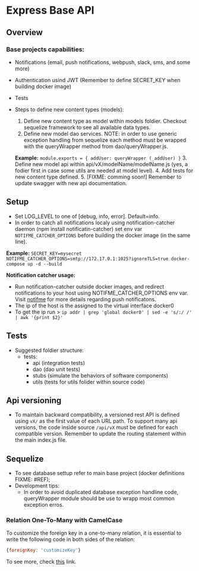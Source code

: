 # Express Base API

## Overview
### Base projects capabilities:
  + Notifications (email, push notifications, webpush, slack, sms, and some more)
  + Authentication usind JWT (Remember to define SECRET_KEY when building docker image)
  + Tests
  + Steps to define new content types (models):
    1. Define new content type as model within models foldier. Checkout sequelize framework to see all available data types.
    2. Define new model dao services. NOTE: in order to use generic exception handling from sequelize each method must be wrapped with the queryWrapper method from dao/queryWrapper.js.
      
      **Example:**  ```module.exports = { addUser: queryWrapper (_addUser) }```
    3. Define new model api within api/vX/modelName/modelName.js (yes, a fodier first in case some utils are needed at model level).
    4. Add tests for new content type defined.
    5. [FIXME: comming soon!] Remember to update swagger with new api documentation.

## Setup
* Set LOG_LEVEL to one of [debug, info, error]. Default=info.
* In order to catch all notifications localy using notification-catcher daemon (npm install notificatin-catcher) set env var ```NOTIFME_CATCHER_OPTIONS``` before building the docker image (in the same line).

**Example:** ```SECRET_KEY=mysecret NOTIFME_CATCHER_OPTIONS=smtp://172.17.0.1:1025?ignoreTLS=true docker-compose up -d --build```

**Notification catcher usage:**
  + Run notification-catcher outside docker images, and redirect notifications to your host using NOTIFME_CATCHER_OPTIONS env var. 
  Visit [notifme](https://www.npmjs.com/package/notifme-sdk) for more details regarding push notificatons.
  + The ip of the host is the assigned to the virtual interface docker0
  + To get the ip run > ```ip addr | grep 'global docker0' | sed -e 's/:/ /' | awk '{print $2}'```

## Tests
* Suggested foldier structure:
  + tests:
    - api (integration tests)
    - dao (dao unit tests)
    - stubs (simulate the behaviors of software components)
    - utils (tests for utils folider within source code)

## Api versioning
* To maintain backward compatibility, a versioned rest API is defined using ```vX/``` as the first value of each URL path. To support many api versions, the code inside source ```/api/vX``` must be defined for each compatible version. Remember to update the routing statement within the main index.js file.

## Sequelize
* To see database settup refer to main base project (docker definitions FIXME: #REF);
* Development tips:
  + In order to avoid duplicated database exception handline code, queryWrapper module should be use to wrapp most common exception erros.

### Relation One-To-Many with CamelCase

To customize the foreign key in a one-to-many relation, it is essential to write the following code in both sides of the relation:

```javascript
{foreignKey: 'customizeKey'}
```

To see more, check [this](https://github.com/sequelize/sequelize/issues/2827#issuecomment-69709220) link.
